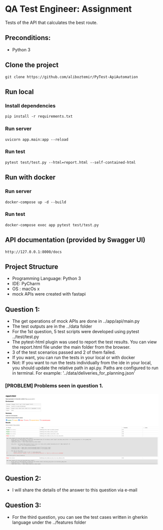 # QA Test Engineer: Assignment
Tests of the API that calculates the best route.

## Preconditions:

- Python 3

## Clone the project

```
git clone https://github.com/aliboztemir/PyTest-ApiAutomation
```

## Run local

### Install dependencies

```
pip install -r requirements.txt
```

### Run server

```
uvicorn app.main:app --reload
```

### Run test

```
pytest test/test.py --html=report.html --self-contained-html
```

## Run with docker

### Run server

```
docker-compose up -d --build
```

### Run test

```
docker-compose exec app pytest test/test.py
```

## API documentation (provided by Swagger UI)

```
http://127.0.0.1:8000/docs
```

##  Project Structure
* Programming Language: Python 3
* IDE: PyCharm
* OS : macOs x
* mock APIs were created with fastapi

##  Question 1:

* The get operations of mock APIs are done in ../app/api/main.py
* The test outputs are in the ../data folder
* For the 1st question, 5 test scripts were developed using pytest ../test/test.py
* The pytest-html plugin was used to report the test results. You can view the report.html file under the main folder from the browser.
* 3 of the test scenarios passed and 2 of them failed.
* If you want, you can run the tests in your local or with docker
* Not: If you want to run the tests individually from the ide in your local, you should update the relative path in api.py. Paths are configured to run in terminal. For example: '../data/deliveries_for_planning.json'

### [PROBLEM] Problems seen in question 1.

![Test Report Screenshot](https://github.com/aliboztemir/PyTest-ApiAutomation/blob/main/screenshot/Test%20Report.png)

##  Question 2:

* I will share the details of the answer to this question via e-mail

##  Question 3:

* For the third question, you can see the test cases written in gherkin language under the ../features folder
